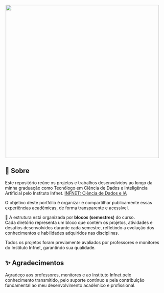 <p align="center">
  <img src="https://www.infnet.edu.br/infnet/wp-content/uploads/sites/18/2021/10/infnet-30-horizontal-padrao@300x-8-2048x529.png" width="500"/>
</p>

## :memo: Sobre

Este repositório reúne os projetos e trabalhos desenvolvidos ao longo da minha graduação como Tecnólogo em Ciência de Dados e Inteligência Artificial pelo Instituto Infnet. [INFNET: Ciência de Dados e IA](https://ead.infnet.edu.br/faculdade/ciencia-de-dados-data-science/)

O objetivo deste portfólio é organizar e compartilhar publicamente essas experiências acadêmicas, de forma transparente e acessível.

:open_file_folder: A estrutura está organizada por **blocos (semestres)** do curso.  
Cada diretório representa um bloco que contém os projetos, atividades e desafios desenvolvidos durante cada semestre, refletindo a evolução dos conhecimentos e habilidades adquiridos nas disciplinas.

Todos os projetos foram previamente avaliados por professores e monitores do Instituto Infnet, garantindo sua qualidade.

## :sparkles: Agradecimentos

Agradeço aos professores, monitores e ao Instituto Infnet pelo conhecimento transmitido, pelo suporte contínuo e pela contribuição fundamental ao meu desenvolvimento acadêmico e profissional.
